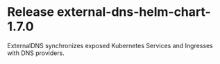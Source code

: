 # Release external-dns-helm-chart-1.7.0
ExternalDNS synchronizes exposed Kubernetes Services and Ingresses with DNS providers.